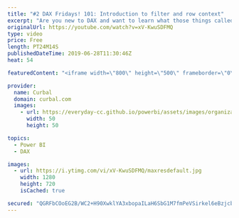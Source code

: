 ```yaml
---
title: "#2 DAX Fridays! 101: Introduction to filter and row context"
excerpt: "Are you new to DAX and want to learn what those things called filter context and row context are? I will attempt to do just that in today's video. Let me know how I did in the comments :) #dax #powerbi #daxfridays #curbal  Happy friday!  DAX 101 playlist: https://www.youtube.com/playlist?list=PLDz00l_jz6zwdC_xdTp_QANkHYIzs1BJG&disable_polymer=true"
originalUrl: https://youtube.com/watch?v=xV-KwuSDFMQ
type: video
price: Free
length: PT24M14S
publishedDateTime: 2019-06-28T11:30:46Z
heat: 54

featuredContent: "<iframe width=\"800\" height=\"500\" frameborder=\"0\" src=\"https://www.youtube.com/embed/xV-KwuSDFMQ\" allow=\"accelerometer; autoplay; encrypted-media; gyroscope; picture-in-picture\" allowfullscreen></iframe>"

provider:
  name: Curbal
  domain: curbal.com
  images:
    - url: https://everyday-cc.github.io/powerbi/assets/images/organizations/curbal.com-50x50.jpg
      width: 50
      height: 50

topics:
  - Power BI
  - DAX

images:
  - url: https://i.ytimg.com/vi/xV-KwuSDFMQ/maxresdefault.jpg
    width: 1280
    height: 720
    isCached: true

secured: "QGRFbCOoEG2B/WC2+H90XwklYA3xbopaILaH6SbG1M7fmPeVSirkel6eBzjcbM5Ds3NTZz8m2cfl1py9RUpTtGxJv44Q6zLdcbUJaYHXjIzkWolEV7L1y6M8vxu7RF0KmFE3+iwGn0ZVgK79i2acu3gLY6ULjYSsfFavyyiSdJWHrxB+cDoHYFm9Cj7RJsX/7WVgUvPuO0dkMnGniXO87pImbBJ0LIiPqZ0k9rqvb41Ka5wBukNFlYmwHadZHFj5Jq1V41uXUJvGB90zZ1sP64iJf9xiAwasIkKrrr1ExGKbR5XTr9+D+89Y06gBEccmG8mWYFWnrNSr1ofrMcUGdQybNnhG/oKQu+RsliWNopzzUyZgcfcPZYaofe2bfm3wc6gx6KRTpoqDeChP5gLgn322t+oibQeTr4+jJ7iGLZo=;9dfcfFEZwj7pQqTrAu6Lnw=="
---
```


